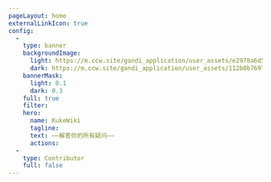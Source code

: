 ```yaml
---
pageLayout: home
externalLinkIcon: true
config:
  -
    type: banner
    backgroundImage:
      light: https://m.ccw.site/gandi_application/user_assets/e2978a6d51d9f4f7448569637310f02c.png
      dark: https://m.ccw.site/gandi_application/user_assets/112b0b7697f2e2387b0c78cad7727b90.png
    bannerMask:
      light: 0.1
      dark: 0.3
    full: true
    filter: 
    hero:
      name: KukeWiki
      tagline:
      text: ——解答你的所有疑问——
      actions:
  -
    type: Contributor
    full: false
---
```

